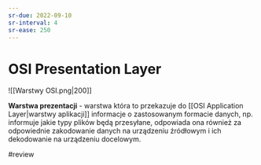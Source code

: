 ```yaml
---
sr-due: 2022-09-10
sr-interval: 4
sr-ease: 250
---
```


# OSI Presentation Layer
![[Warstwy OSI.png|200]]

**Warstwa prezentacji** - warstwa która to przekazuje do [[OSI Application Layer|warstwy aplikacji]] informacje o zastosowanym formacie danych, np. informuje jakie typy plików będą przesyłane, odpowiada ona również za odpowiednie zakodowanie danych na urządzeniu źródłowym i ich dekodowanie na urządzeniu docelowym.

#review